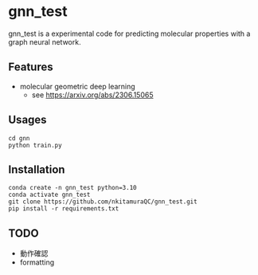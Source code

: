 # gnn_test
gnn_test is a experimental code for predicting molecular properties with a graph neural network.

## Features
- molecular geometric deep learning
  - see https://arxiv.org/abs/2306.15065

## Usages

```shell
cd gnn
python train.py
```

## Installation

```shell
conda create -n gnn_test python=3.10
conda activate gnn_test
git clone https://github.com/nkitamuraQC/gnn_test.git
pip install -r requirements.txt
```

## TODO
- 動作確認
- formatting
